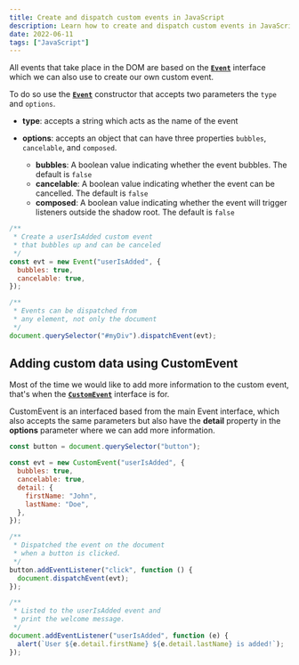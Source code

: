 ```yaml
---
title: Create and dispatch custom events in JavaScript
description: Learn how to create and dispatch custom events in JavaScript
date: 2022-06-11
tags: ["JavaScript"]
---
```


All events that take place in the DOM are based on the [**`Event`**](https://developer.mozilla.org/en-US/docs/Web/API/Event) interface which we can also use to create our own custom event.

To do so use the [**`Event`**](https://developer.mozilla.org/en-US/docs/Web/API/Event/Event) constructor that accepts two parameters the `type` and `options`.

- **type**: accepts a string which acts as the name of the event
- **options**: accepts an object that can have three properties `bubbles`, `cancelable`, and `composed`.

  - **bubbles**: A boolean value indicating whether the event bubbles. The default is `false`
  - **cancelable**: A boolean value indicating whether the event can be cancelled. The default is `false`
  - **composed**: A boolean value indicating whether the event will trigger listeners outside the shadow root. The default is `false`

```javascript
/**
 * Create a userIsAdded custom event
 * that bubbles up and can be canceled
 */
const evt = new Event("userIsAdded", {
  bubbles: true,
  cancelable: true,
});

/**
 * Events can be dispatched from
 * any element, not only the document
 */
document.querySelector("#myDiv").dispatchEvent(evt);
```

## Adding custom data using CustomEvent

Most of the time we would like to add more information to the custom event, that's when the [**`CustomEvent`**](https://developer.mozilla.org/en-US/docs/Web/API/CustomEvent) interface is for.

CustomEvent is an interfaced based from the main Event interface, which also accepts the same parameters but also have the **detail** property in the **options** parameter where we can add more information.

```javascript
const button = document.querySelector("button");

const evt = new CustomEvent("userIsAdded", {
  bubbles: true,
  cancelable: true,
  detail: {
    firstName: "John",
    lastName: "Doe",
  },
});

/**
 * Dispatched the event on the document
 * when a button is clicked.
 */
button.addEventListener("click", function () {
  document.dispatchEvent(evt);
});

/**
 * Listed to the userIsAdded event and
 * print the welcome message.
 */
document.addEventListener("userIsAdded", function (e) {
  alert(`User ${e.detail.firstName} ${e.detail.lastName} is added!`);
});
```
